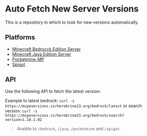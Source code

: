 # Auto Fetch New Server Versions

This is a repository in which to look for new versions automatically.

## Platforms

- [Minecraft Bedrocck Edition Server](https://www.minecraft.net/en-us/download/server/bedrock)
- [Minecraft Java Edition Server](https://www.minecraft.net/en-us/download/server)
- [Pocketmine-MP](https://pmmp.io/)
- [Spigot](https://www.spigotmc.org/)

## API

Use the following API to fetch the latest version:

Example to latest bedrock: `curl -s https://mcpeversions.sirherobrine23.org/bedrock/latest` or search version: `curl -s https://mcpeversions.sirherobrine23.org/bedrock/search?version=1.18.1.02`

> Avaible to `/bedrock`, `/java`, `/pocketmine` and `/spigot`.